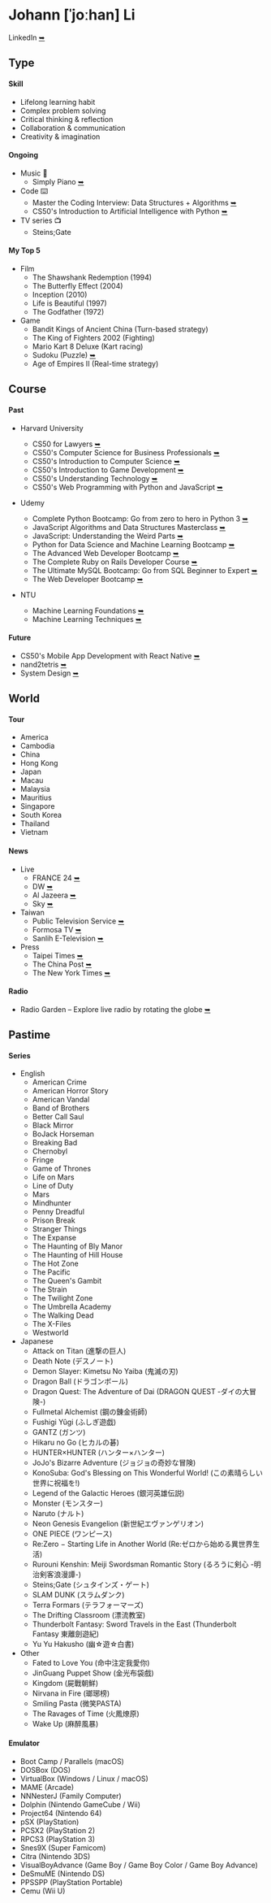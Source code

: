 # Johann [ˈjoːhan] Li
LinkedIn [➥](https://www.linkedin.com/in/paint1024/)


## Type
#### Skill
  * Lifelong learning habit
  * Complex problem solving
  * Critical thinking & reflection
  * Collaboration & communication
  * Creativity & imagination

#### Ongoing
 *  Music 🎹
    * Simply Piano [➥](https://apps.apple.com/tw/app/simply-piano-%E7%94%B1-joytunes-%E9%96%8B%E7%99%BC/id1019442026)
 *  Code ⌨️
    * Master the Coding Interview: Data Structures + Algorithms [➥](https://www.udemy.com/master-the-coding-interview-data-structures-algorithms/)
    * CS50's Introduction to Artificial Intelligence with Python [➥](https://www.edx.org/course/cs50s-introduction-to-artificial-intelligence-with-python)
 *  TV series 📺
    * Steins;Gate

#### My Top 5
 *  Film
    * The Shawshank Redemption (1994)
    * The Butterfly Effect (2004)
    * Inception (2010)
    * Life is Beautiful (1997)
    * The Godfather (1972)
 * Game
    * Bandit Kings of Ancient China (Turn-based strategy)
    * The King of Fighters 2002 (Fighting)
    * Mario Kart 8 Deluxe (Kart racing)
    * Sudoku (Puzzle) [➥](https://play.google.com/store/apps/details?id=com.scn.sudokuchamp)
    * Age of Empires II (Real-time strategy)


## Course
#### Past
 * Harvard University
    * CS50 for Lawyers [➥](https://www.edx.org/course/cs50-for-lawyers)
    * CS50's Computer Science for Business Professionals [➥](https://www.edx.org/course/cs50s-computer-science-for-business-professionals)
    * CS50's Introduction to Computer Science [➥](https://www.edx.org/course/introduction-computer-science-harvardx-cs50x)
    * CS50's Introduction to Game Development [➥](https://www.edx.org/course/cs50s-introduction-to-game-development)
    * CS50's Understanding Technology [➥](https://www.edx.org/course/cs50s-understanding-technology)
    * CS50's Web Programming with Python and JavaScript [➥](https://www.edx.org/course/cs50s-web-programming-with-python-and-javascript)

 * Udemy
    * Complete Python Bootcamp: Go from zero to hero in Python 3 [➥](https://www.udemy.com/complete-python-bootcamp/)
    * JavaScript Algorithms and Data Structures Masterclass [➥](https://www.udemy.com/js-algorithms-and-data-structures-masterclass/)
    * JavaScript: Understanding the Weird Parts [➥](https://www.udemy.com/understand-javascript/)
    * Python for Data Science and Machine Learning Bootcamp [➥](https://www.udemy.com/python-for-data-science-and-machine-learning-bootcamp/)
    * The Advanced Web Developer Bootcamp [➥](https://www.udemy.com/the-advanced-web-developer-bootcamp/)
    * The Complete Ruby on Rails Developer Course [➥](https://www.udemy.com/the-complete-ruby-on-rails-developer-course/)
    * The Ultimate MySQL Bootcamp: Go from SQL Beginner to Expert [➥](https://www.udemy.com/the-ultimate-mysql-bootcamp-go-from-sql-beginner-to-expert/)
    * The Web Developer Bootcamp [➥](https://www.udemy.com/the-web-developer-bootcamp/)

 * NTU
    * Machine Learning Foundations [➥](https://www.youtube.com/playlist?list=PLXVfgk9fNX2I7tB6oIINGBmW50rrmFTqf)
    * Machine Learning Techniques [➥](https://www.youtube.com/playlist?list=PLXVfgk9fNX2IQOYPmqjqWsNUFl2kpk1U2)

#### Future
  * CS50's Mobile App Development with React Native [➥](https://www.edx.org/course/cs50s-mobile-app-development-with-react-native)
  * nand2tetris [➥](https://zh-tw.coursera.org/search?query=Nand2Tetris)
  * System Design [➥](https://www.interviewbit.com/courses/system-design/)


## World
#### Tour
  * America
  * Cambodia
  * China
  * Hong Kong
  * Japan
  * Macau
  * Malaysia
  * Mauritius
  * Singapore
  * South Korea
  * Thailand
  * Vietnam

#### News
  * Live
    * FRANCE 24 [➥](https://www.youtube.com/channel/UCQfwfsi5VrQ8yKZ-UWmAEFg)
    * DW [➥](https://www.youtube.com/channel/UCknLrEdhRCp1aegoMqRaCZg)
    * Al Jazeera [➥](https://www.youtube.com/channel/UCNye-wNBqNL5ZzHSJj3l8Bg)
    * Sky [➥](https://www.youtube.com/user/skynews)
  * Taiwan
    * Public Television Service [➥](https://www.youtube.com/channel/UCXgIO9jJVsX5_2ideiSkfvA)
    * Formosa TV [➥](https://www.youtube.com/channel/UClIfopQZlkkSpM1VgCFLRJA)
    * Sanlih E-Television [➥](https://www.youtube.com/channel/UC2TuODJhC03pLgd6MpWP0iw)
  * Press
    * Taipei Times [➥](http://www.taipeitimes.com)
    * The China Post [➥](https://chinapost.nownews.com)
    * The New York Times [➥](https://www.nytimes.com)

#### Radio
  * Radio Garden – Explore live radio by rotating the globe [➥](http://radio.garden/)


## Pastime
#### Series
  * English
    * American Crime
    * American Horror Story
    * American Vandal
    * Band of Brothers
    * Better Call Saul
    * Black Mirror
    * BoJack Horseman
    * Breaking Bad
    * Chernobyl
    * Fringe
    * Game of Thrones
    * Life on Mars
    * Line of Duty
    * Mars
    * Mindhunter
    * Penny Dreadful
    * Prison Break
    * Stranger Things
    * The Expanse
    * The Haunting of Bly Manor
    * The Haunting of Hill House
    * The Hot Zone
    * The Pacific
    * The Queen's Gambit
    * The Strain
    * The Twilight Zone
    * The Umbrella Academy
    * The Walking Dead
    * The X-Files
    * Westworld
  * Japanese
    * Attack on Titan (進撃の巨人)
    * Death Note (デスノート)
    * Demon Slayer: Kimetsu No Yaiba (鬼滅の刃)
    * Dragon Ball (ドラゴンボール)
    * Dragon Quest: The Adventure of Dai (DRAGON QUEST -ダイの大冒険-)
    * Fullmetal Alchemist (鋼の錬金術師)
    * Fushigi Yûgi (ふしぎ遊戯)
    * GANTZ (ガンツ)
    * Hikaru no Go (ヒカルの碁)
    * HUNTER×HUNTER (ハンター×ハンター)
    * JoJo's Bizarre Adventure (ジョジョの奇妙な冒険)
    * KonoSuba: God's Blessing on This Wonderful World! (この素晴らしい世界に祝福を!)
    * Legend of the Galactic Heroes (銀河英雄伝説)
    * Monster (モンスター)
    * Naruto (ナルト)
    * Neon Genesis Evangelion (新世紀エヴァンゲリオン)
    * ONE PIECE (ワンピース)
    * Re:Zero − Starting Life in Another World (Re:ゼロから始める異世界生活)
    * Rurouni Kenshin: Meiji Swordsman Romantic Story (るろうに剣心 -明治剣客浪漫譚-)
    * Steins;Gate (シュタインズ・ゲート)
    * SLAM DUNK (スラムダンク)
    * Terra Formars (テラフォーマーズ)
    * The Drifting Classroom (漂流教室)
    * Thunderbolt Fantasy: Sword Travels in the East (Thunderbolt Fantasy 東離劍遊紀)
    * Yu Yu Hakusho (幽☆遊☆白書)
  * Other
    * Fated to Love You (命中注定我愛你)
    * JinGuang Puppet Show (金光布袋戲)
    * Kingdom (屍戰朝鮮)
    * Nirvana in Fire (瑯琊榜)
    * Smiling Pasta (微笑PASTA)
    * The Ravages of Time (火鳳燎原)
    * Wake Up (麻醉風暴)

#### Emulator
  * Boot Camp / Parallels (macOS)
  * DOSBox (DOS)
  * VirtualBox (Windows / Linux / macOS)
  * MAME (Arcade)
  * NNNesterJ (Family Computer)
  * Dolphin (Nintendo GameCube / Wii)
  * Project64 (Nintendo 64)
  * pSX (PlayStation)
  * PCSX2 (PlayStation 2)
  * RPCS3 (PlayStation 3)
  * Snes9X (Super Famicom)
  * Citra (Nintendo 3DS)
  * VisualBoyAdvance (Game Boy / Game Boy Color / Game Boy Advance)
  * DeSmuME (Nintendo DS)
  * PPSSPP (PlayStation Portable)
  * Cemu (Wii U)
